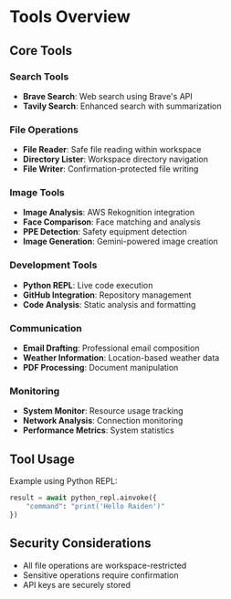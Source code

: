 # Tools Overview

## Core Tools

### Search Tools
- **Brave Search**: Web search using Brave's API
- **Tavily Search**: Enhanced search with summarization

### File Operations
- **File Reader**: Safe file reading within workspace
- **Directory Lister**: Workspace directory navigation
- **File Writer**: Confirmation-protected file writing

### Image Tools
- **Image Analysis**: AWS Rekognition integration
- **Face Comparison**: Face matching and analysis
- **PPE Detection**: Safety equipment detection
- **Image Generation**: Gemini-powered image creation

### Development Tools
- **Python REPL**: Live code execution
- **GitHub Integration**: Repository management
- **Code Analysis**: Static analysis and formatting

### Communication
- **Email Drafting**: Professional email composition
- **Weather Information**: Location-based weather data
- **PDF Processing**: Document manipulation

### Monitoring
- **System Monitor**: Resource usage tracking
- **Network Analysis**: Connection monitoring
- **Performance Metrics**: System statistics

## Tool Usage

Example using Python REPL:
```python
result = await python_repl.ainvoke({
    "command": "print('Hello Raiden')"
})
```

## Security Considerations

- All file operations are workspace-restricted
- Sensitive operations require confirmation
- API keys are securely stored
